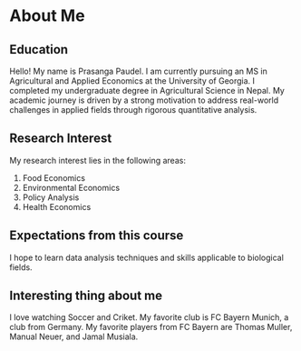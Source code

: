 # About Me

## Education
Hello! My name is Prasanga Paudel. I am currently pursuing an MS in Agricultural and Applied Economics at the University of Georgia. I completed my undergraduate degree in Agricultural Science in Nepal. My academic journey is driven by a strong motivation to address real-world challenges in applied fields through rigorous quantitative analysis.

## Research Interest
My research interest lies in the following areas:
1. Food Economics
2. Environmental Economics
3. Policy Analysis
4. Health Economics

## Expectations from this course
I hope to learn data analysis techniques and skills applicable to biological fields.

## Interesting thing about me
I love watching Soccer and Criket. My favorite club is FC Bayern Munich, a club from Germany. My favorite players from FC Bayern are Thomas Muller, Manual Neuer, and Jamal Musiala.
